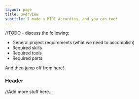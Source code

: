 ```yaml
---
layout: page
title: Overview
subtitle: I made a MIDI Accordion, and you can too!
---
```


//TODO - discuss the following:
- General project requirements (what we need to accomplish)
- Required skills
- Required tools
- Required parts

And then jump off from here!

### Header

//Add more stuff here...